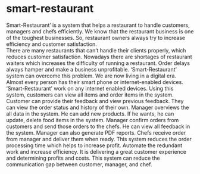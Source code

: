 # smart-restaurant
Smart-Restaurant’ is a system that helps a restaurant to handle customers, managers and chefs efficiently. We know that the restaurant business is one of the toughest businesses. So, restaurant owners always try to increase efficiency and customer satisfaction.  
There are many restaurants that can’t handle their clients properly, which reduces customer satisfaction. Nowadays there are shortages of restaurant waiters which increases the difficulty of running a restaurant. Order delays always hamper and make a business unprofitable. ‘Smart-Restaurant’ system can overcome this problem. We are now living in a digital era. Almost every person has their smart phone or internet-enabled devices. ‘Smart-Restaurant’ work on any internet enabled devices. 
Using this system, customers can view all items and order items in the system. Customer can provide their feedback and view previous feedback. They can view the order status and history of their own. 
Manager overviews the all data in the system. He can add new products. If he wants, he can update, delete food items in the system. Manager confirm orders from customers and send those orders to the chefs. He can view all feedback in the system. Manager can also generate PDF reports. 
Chefs receive order from manager and deliver them when ready. 
This system reduces the order processing time which helps to increase profit. Automate the redundant work and increase efficiency. It is delivering a great customer experience and determining profits and costs. This system can reduce the communication gap between customer, manager, and chef. 
